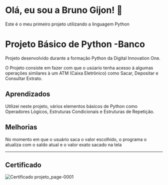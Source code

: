
# Olá, eu sou a Bruno Gijon! 👋
Este é o meu primeiro projeto utilizando a linguagem Python


# Projeto Básico de Python -Banco

Projeto desenvolvido durante a formação Python da Digital Innovation One.

O Projeto consiste em fazer com que o usúario tenha acesso à algumas operações similares à um ATM (Caixa Eletrônico) como Sacar, Depositar e Consultar Extrato.



## Aprendizados

Utilizei neste projeto, vários elementos básicos de Python como Operadores Lógicos, Estruturas Condicionais e Estruturas de Repetição.

## Melhorias

No momento em que o usuário saca o valor escolhido, o programa o atualiza com o saldo atual e o valor exato sacado na tela

--------------------------------------------------------------------------------------------------------------------------------------------------------------------

## Certificado

![Certificado projeto_page-0001](https://user-images.githubusercontent.com/101295421/205300623-e71ad304-8f0f-4ddf-b46e-c5e0c726023a.jpg)

